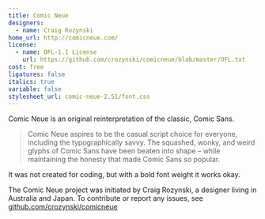 ```yaml
---
title: Comic Neue
designers:
  - name: Craig Rozynski
home_url: http://comicneue.com/
license:
  - name: OFL-1.1 License
    url: https://github.com/crozynski/comicneue/blob/master/OFL.txt
cost: free
ligatures: false
italics: true
variable: false
stylesheet_url: comic-neue-2.51/font.css
---
```


Comic Neue is an original reinterpretation of the classic, Comic Sans.

> Comic Neue aspires to be the casual script choice for everyone, including the typographically savvy. The squashed, wonky, and weird glyphs of Comic Sans have been beaten into shape – while maintaining the honesty that made Comic Sans so popular.

It was not created for coding, but with a bold font weight it works okay.

The Comic Neue project was initiated by Craig Rozynski, a designer living in Australia and Japan. To contribute or report any issues, see [github.com/crozynski/comicneue](https://github.com/crozynski/comicneue)
